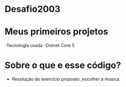 # Desafio2003

# Meus primeiros projetos
-Tecnologia usada -Dotnet Core 5

# Sobre o que e esse código?
- Resolução do exercício proposto ,escolher a musica
